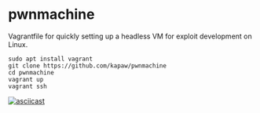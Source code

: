 # pwnmachine

Vagrantfile for quickly setting up a headless VM for exploit development on
Linux.

```
sudo apt install vagrant
git clone https://github.com/kapaw/pwnmachine
cd pwnmachine
vagrant up
vagrant ssh
```

[![asciicast](https://asciinema.org/a/B4JVUiGL5mnqyAb1NXKxaaoWl.svg)](https://asciinema.org/a/B4JVUiGL5mnqyAb1NXKxaaoWl)
